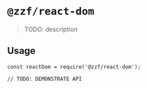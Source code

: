 # `@zzf/react-dom`

> TODO: description

## Usage

```
const reactDom = require('@zzf/react-dom');

// TODO: DEMONSTRATE API
```
